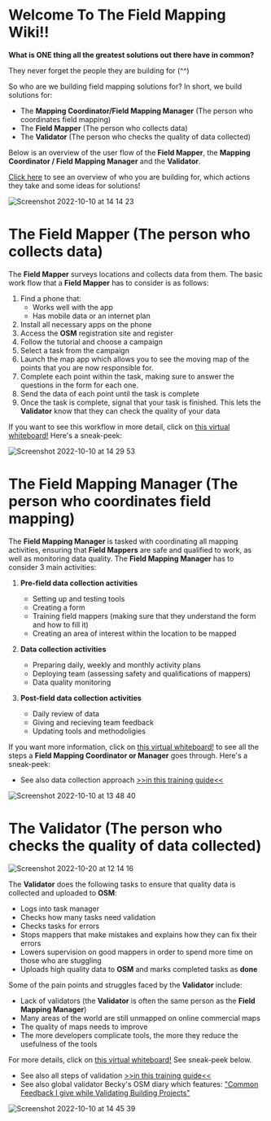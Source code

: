 # Welcome To The Field Mapping Wiki!!

**What is ONE thing all the greatest solutions out there have in common?**

They never forget the people they are building for (^^)

So who are we building field mapping solutions for? In short, we build solutions for:

- The **Mapping Coordinator/Field Mapping Manager** (The person who coordinates field mapping)
- The **Field Mapper** (The person who collects data)
- The **Validator** (The person who checks the quality of data collected)

Below is an overview of the user flow of the **Field Mapper**, the **Mapping Coordinator / Field Mapping Manager** and the **Validator**.

[Click here](https://miro.com/app/board/uXjVPX4XLcI=/?moveToWidget=3458764534814634286&cot=14) to see an overview of who you are building for, which actions they take and some ideas for solutions!

![Screenshot 2022-10-10 at 14 14 23](https://user-images.githubusercontent.com/107098623/194864145-598d6212-9e0b-4c9d-ba90-92e5cd3fa488.png)

# The Field Mapper (The person who collects data)
The **Field Mapper** surveys locations and collects data from them. The basic work flow that a **Field Mapper** has to consider is as follows:
1. Find a phone that:
    - Works well with the app
    - Has mobile data or an internet plan
2. Install all necessary apps on the phone
3. Access the **OSM** registration site and register
4. Follow the tutorial and choose a campaign
5. Select a task from the campaign
6. Launch the map app which allows you to see the moving map of the points that you are now responsible for.
7. Complete each point within the task, making sure to answer the questions in the form for each one.
8. Send the data of each point until the task is complete
9. Once the task is complete, signal that your task is finished. This lets the **Validator** know that they can check the quality of your data

If you want to see this workflow in more detail, click on [this virtual whiteboard!](https://miro.com/app/board/uXjVPX4XLcI=/?moveToWidget=3458764535074723879&cot=14) Here's a sneak-peek:

![Screenshot 2022-10-10 at 14 29 53](https://user-images.githubusercontent.com/107098623/194867381-53813f19-71b1-4342-866f-10c963b7460b.png)

# The Field Mapping Manager (The person who coordinates field mapping)
The **Field Mapping Manager** is tasked with coordinating all mapping activities, ensuring that **Field Mappers** are safe and qualified to work, as well as monitoring data quality. The **Field Mapping Manager** has to consider 3 main activities:

1. **Pre-field data collection activities**
    - Setting up and testing tools
    - Creating a form
    - Training field mappers (making sure that they understand the form and how to fill it)
    - Creating an area of interest within the location to be mapped
    
2. **Data collection activities**
    - Preparing daily, weekly and monthly activity plans
    - Deploying team (assessing safety and qualifications of mappers)
    - Data quality monitoring
    
3. **Post-field data collection activities**
    - Daily review of data
    - Giving and recieving team feedback
    - Updating tools and methodoligies

If you want more information, click on [this virtual whiteboard!](https://miro.com/app/board/uXjVPX4XLcI=/?moveToWidget=3458764535077658755&cot=14) to see all the steps a **Field Mapping Coordinator or Manager** goes through. Here's a sneak-peek:

- See also data collection approach [>>in this training guide<<](https://hotosm.github.io/pdc-documentation/en/pages/01-osm-field-surveyor-guideliness/01-metodologi-pengumpulan-data/01_metodologi_pengumpulan_data/)

![Screenshot 2022-10-10 at 13 48 40](https://user-images.githubusercontent.com/107098623/194859584-31dae52a-e918-4cd8-9071-24791750d6bb.png)

# The Validator (The person who checks the quality of data collected)

![Screenshot 2022-10-20 at 12 14 16](https://user-images.githubusercontent.com/107098623/196922048-c156b8ed-7f1a-404b-a636-fcfca2c0b328.png)

The **Validator** does the following tasks to ensure that quality data is collected and uploaded to **OSM**:
- Logs into task manager
- Checks how many tasks need validation
- Checks tasks for errors 
- Stops mappers that make mistakes and explains how they can fix their errors
- Lowers supervision on good mappers in order to spend more time on those who are stuggling
- Uploads high quality data to **OSM** and marks completed tasks as **done**

Some of the pain points and struggles faced by the **Validator** include:
- Lack of validators (the **Validator** is often the same person as the **Field Mapping Manager**)
- Many areas of the world are still unmapped on online commercial maps
- The quality of maps needs to improve
- The more developers complicate tools, the more they reduce the usefulness of the tools


For more details, click on [this virtual whiteboard!](https://miro.com/app/board/uXjVPX4XLcI=/?moveToWidget=3458764535077160536&cot=14) See sneak-peek below.

- See also all steps of validation [>>in this training guide<<](https://hotosm.github.io/pdc-documentation/en/pages/04-data-validation-and-quality-assurance/02-penggunaan-josm-untuk-validasi-data-survei/josm-for-validating-survey-data/)
- See also global validator Becky's OSM diary which features:
  ["Common Feedback I give while Validating Building Projects"](https://www.openstreetmap.org/user/Becky%20Candy/diary)

![Screenshot 2022-10-10 at 14 45 39](https://user-images.githubusercontent.com/107098623/194870234-fa9497cb-d9e4-43ff-b7dd-ad731f8be488.png)
